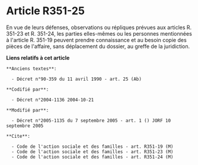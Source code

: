 # Article R351-25

En vue de leurs défenses, observations ou répliques prévues aux articles R. 351-23 et R. 351-24, les parties elles-mêmes ou
les personnes mentionnées à l'article R. 351-19 peuvent prendre connaissance et au besoin copie des pièces de l'affaire, sans
déplacement du dossier, au greffe de la juridiction.

**Liens relatifs à cet article**

	**Anciens textes**:

	  - Décret n°90-359 du 11 avril 1990 - art. 25 (Ab)

	**Codifié par**:

	  - Décret n°2004-1136 2004-10-21

	**Modifié par**:

	  - Décret n°2005-1135 du 7 septembre 2005 - art. 1 () JORF 10 septembre 2005

	**Cite**:

	  - Code de l'action sociale et des familles - art. R351-19 (M)
	  - Code de l'action sociale et des familles - art. R351-23 (M)
	  - Code de l'action sociale et des familles - art. R351-24 (M)
